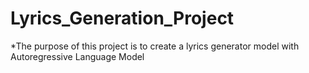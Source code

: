 # Lyrics_Generation_Project

*The purpose of this project is to create a lyrics generator model with Autoregressive Language Model

